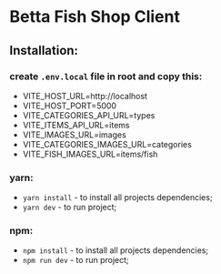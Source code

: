 # Betta Fish Shop Client

## Installation:

### create <code>.env.local</code> file in root and copy this:

-   VITE_HOST_URL=http://localhost
-   VITE_HOST_PORT=5000
-   VITE_CATEGORIES_API_URL=types
-   VITE_ITEMS_API_URL=items
-   VITE_IMAGES_URL=images
-   VITE_CATEGORIES_IMAGES_URL=categories
-   VITE_FISH_IMAGES_URL=items/fish

### yarn:

-   <code>yarn install</code> - to install all projects dependencies;
-   <code>yarn dev</code> - to run project;

### npm:

-   <code>npm install</code> - to install all projects dependencies;
-   <code>npm run dev</code> - to run project;
